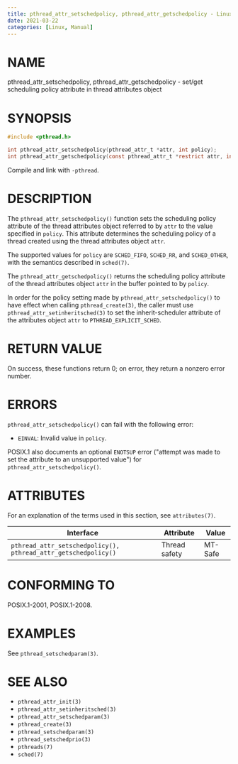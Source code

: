 ```yaml
---
title: pthread_attr_setschedpolicy, pthread_attr_getschedpolicy - Linux Programmer's Manual
date: 2021-03-22
categories: [Linux, Manual]
---
```


# NAME

pthread_attr_setschedpolicy, pthread_attr_getschedpolicy - set/get scheduling policy attribute in thread attributes object

# SYNOPSIS

```c
#include <pthread.h>

int pthread_attr_setschedpolicy(pthread_attr_t *attr, int policy);
int pthread_attr_getschedpolicy(const pthread_attr_t *restrict attr, int *restrict policy);
```

Compile and link with `-pthread`.

# DESCRIPTION

The `pthread_attr_setschedpolicy()` function sets the scheduling policy attribute of the thread attributes object referred to by `attr` to the value specified in `policy`. This attribute determines the scheduling policy of a thread created using the thread attributes object `attr`.

The supported values for `policy` are `SCHED_FIFO`, `SCHED_RR`, and `SCHED_OTHER`, with the semantics described in `sched(7)`.

The `pthread_attr_getschedpolicy()` returns the scheduling policy attribute of the thread attributes object `attr` in the buffer pointed to by `policy`.

In order for the policy setting made by `pthread_attr_setschedpolicy()` to have effect when calling `pthread_create(3)`, the caller must use `pthread_attr_setinheritsched(3)` to set the inherit-scheduler attribute of the attributes object `attr` to `PTHREAD_EXPLICIT_SCHED`.

# RETURN VALUE

On success, these functions return 0; on error, they return a nonzero error number.

# ERRORS

`pthread_attr_setschedpolicy()` can fail with the following error:

- `EINVAL`: Invalid value in `policy`.

POSIX.1 also documents an optional `ENOTSUP` error ("attempt was made to set the attribute to an unsupported value") for `pthread_attr_setschedpolicy()`.

# ATTRIBUTES

For an explanation of the terms used in this section, see `attributes(7)`.

| Interface                             | Attribute     | Value    |
|---------------------------------------|---------------|----------|
| `pthread_attr_setschedpolicy(), pthread_attr_getschedpolicy()` | Thread safety | MT-Safe  |

# CONFORMING TO

POSIX.1-2001, POSIX.1-2008.

# EXAMPLES

See `pthread_setschedparam(3)`.

# SEE ALSO

- `pthread_attr_init(3)`
- `pthread_attr_setinheritsched(3)`
- `pthread_attr_setschedparam(3)`
- `pthread_create(3)`
- `pthread_setschedparam(3)`
- `pthread_setschedprio(3)`
- `pthreads(7)`
- `sched(7)`
